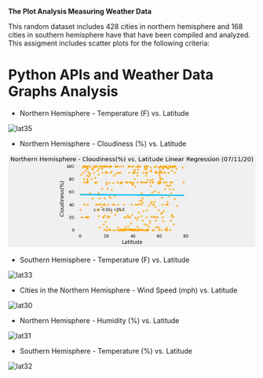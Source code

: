 **The Plot Analysis Measuring Weather Data**


This random dataset includes 428 cities in  northern hemisphere and 168 cities in southern hemisphere have that have been compiled and analyzed.  This assigment includes scatter plots for the following criteria:

# Python APIs and Weather Data Graphs Analysis

- Northern Hemisphere - Temperature (F) vs. Latitude

![lat35](imgs/lat35.jpg)

- Northern Hemisphere - Cloudiness (%) vs. Latitude

![lat34](imgs/lat34.jpg)


- Southern Hemisphere - Temperature (F) vs. Latitude

![lat33](imgs/lat33.jpg)


- Cities in the Northern Hemisphere - Wind Speed (mph) vs. Latitude

![lat30](imgs/lat30.jpg)

- Northern Hemisphere - Humidity (%) vs. Latitude

![lat31](imgs/lat31.jpg)


- Southern Hemisphere - Temperature (%) vs. Latitude

![lat32](imgs/lat32.jpg)



